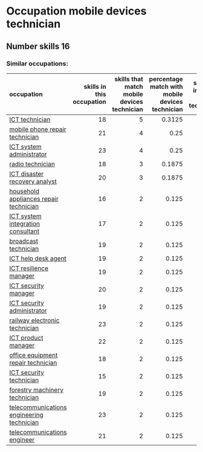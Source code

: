 # Occupation mobile devices technician
## Number skills 16
### Similar occupations:
| occupation                                                                                |   skills in this occupation |   skills that match mobile devices technician |   percentage match with mobile devices technician |   skills not in mobile devices technician |
|:------------------------------------------------------------------------------------------|----------------------------:|----------------------------------------------:|--------------------------------------------------:|------------------------------------------:|
| [ICT technician](ICT_technician.md)                                                       |                          18 |                                             5 |                                            0.3125 |                                        13 |
| [mobile phone repair technician](mobile_phone_repair_technician.md)                       |                          21 |                                             4 |                                            0.25   |                                        17 |
| [ICT system administrator](ICT_system_administrator.md)                                   |                          23 |                                             4 |                                            0.25   |                                        19 |
| [radio technician](radio_technician.md)                                                   |                          18 |                                             3 |                                            0.1875 |                                        15 |
| [ICT disaster recovery analyst](ICT_disaster_recovery_analyst.md)                         |                          20 |                                             3 |                                            0.1875 |                                        17 |
| [household appliances repair technician](household_appliances_repair_technician.md)       |                          16 |                                             2 |                                            0.125  |                                        14 |
| [ICT system integration consultant](ICT_system_integration_consultant.md)                 |                          17 |                                             2 |                                            0.125  |                                        15 |
| [broadcast technician](broadcast_technician.md)                                           |                          19 |                                             2 |                                            0.125  |                                        17 |
| [ICT help desk agent](ICT_help_desk_agent.md)                                             |                          19 |                                             2 |                                            0.125  |                                        17 |
| [ICT resilience manager](ICT_resilience_manager.md)                                       |                          19 |                                             2 |                                            0.125  |                                        17 |
| [ICT security manager](ICT_security_manager.md)                                           |                          20 |                                             2 |                                            0.125  |                                        18 |
| [ICT security administrator](ICT_security_administrator.md)                               |                          19 |                                             2 |                                            0.125  |                                        17 |
| [railway electronic technician](railway_electronic_technician.md)                         |                          23 |                                             2 |                                            0.125  |                                        21 |
| [ICT product manager](ICT_product_manager.md)                                             |                          22 |                                             2 |                                            0.125  |                                        20 |
| [office equipment repair technician](office_equipment_repair_technician.md)               |                          18 |                                             2 |                                            0.125  |                                        16 |
| [ICT security technician](ICT_security_technician.md)                                     |                          15 |                                             2 |                                            0.125  |                                        13 |
| [forestry machinery technician](forestry_machinery_technician.md)                         |                          19 |                                             2 |                                            0.125  |                                        17 |
| [telecommunications engineering technician](telecommunications_engineering_technician.md) |                          23 |                                             2 |                                            0.125  |                                        21 |
| [telecommunications engineer](telecommunications_engineer.md)                             |                          21 |                                             2 |                                            0.125  |                                        19 |
